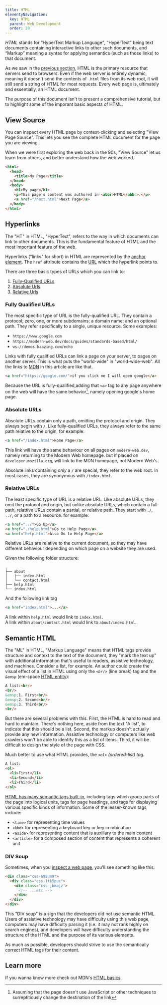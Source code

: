 ```yaml
---
title: HTML
eleventyNavigation:
  key: HTML
  parent: Web Development
  order: 20
---
```


<dfn>HTML</dfn> stands for <q>HyperText Markup Language</q>, <q>HyperText</q> being text documents containing interactive links to other such documents, and <q>Markup</q> meaning a syntax for applying semantics (such as those links) to that document.

As we saw in the [previous section](./servers-and-clients.md), HTML is the primary resource that servers send to browsers. Even if the web server is entirely dynamic, meaning it doesn't send the contents of `.html` files from its web root, it will still send a string of HTML for most requests. Every web page is, ultimately and essentially, an HTML document.

The purpose of this document isn't to present a comprehensive tutorial, but to highlight some of the imporant basic aspects of HTML.

## View Source

You can inspect every HTML page by context-clicking and selecting "View Page Source". This lets you see the complete HTML document for the page you are viewing.

When we were first exploring the web back in the 90s, "View Source" let us learn from others, and better understand how the web worked.

```html
<html>
  <head>
    <title>My Page</title>
  </head>
  <body>
    <h1>My page</h1>
    <p>This page's content was authored in <abbr>HTML</abbr>.</p>
    <a href="/next.html">Next Page</a>
  </body>
</html>
```

## Hyperlinks

The "HT" in <abbr>HTML</abbr>, "HyperText", refers to the way in which documents can link to other documents. This is the fundamental feature of <abbr>HTML</abbr> and the most important feature of the web.

Hyperlinks ("links" for short) in <abbr>HTML</abbr> are represented by the [anchor element](https://developer.mozilla.org/en-US/docs/Web/HTML/Element/a). The `href` attribute contains the [URL](./servers-and-clients.md) which the hyperlink points to.

There are three basic types of URLs which you can link to:

1. [Fully-Qualified URLs](#fully-qualified-urls)
2. [Absolute Urls](#absolute-urls)
3. [Relative Urls](#relative-urls)

### Fully Qualified URLs

The most specific type of URL is the fully-qualified URL. They contain a protocol; zero, one, or more subdomains; a domain name; and an optional path. They refer specifically to a single, unique resource. Some examples:

- `https://www.google.com`
- `https://modern-web.dev/docs/guides/standards-based/html/`
- `ws://demos.kaazing.com/echo`

Links with fully qualified URLs can link a page on your server, to pages on another server. This is what puts the "world-wide" in "world-wide-web". All the links to [MDN](https://developer.mozilla.org) in this article are like that.

```html
<a href="https://google.com/">if you click me I will open google</a>
```

Because the URL is fully-qualified,adding that `<a>` tag to any page anywhere on the web will have the same behavior[^1], namely opening google's home page.

[^1]: Assuming that the page doesn't use JavaScript or other techniques to surreptitiously change the destination of the link

### Absolute URLs

Absolute URLs contain only a path, omitting the protocol and origin. They always begin with `/`. Like fully-qualified URLs, they always refer to the same path relative to the origin, for example:

```html
<a href="/index.html">Home Page</a>
```

This link will have the same behaviour on all pages on `modern-web.dev`, namely returning to the Modern Web homepage. but if placed on `developer.mozilla.org`, will link to the MDN homepage, not Modern Web's.

Absolute links containing _only_ a `/` are special, they refer to the web root. In most cases, they are synonymous with `/index.html`.

### Relative URLs

The least specific type of URL is a relative URL. Like absolute URLs, they omit the protocol and origin, but unlike absolute URLs, which contain a full path, relattive URLs contain a partial, or relative path. They start with `./`, `../`, or a path to a resource. for example:

```html
<a href="../">Go Up</a>
<a href="./help.html">Go to Help Page</a>
<a href="help.html">Also Go to Help Page</a>
```

Relative URLs are relative to the current document, so they may have different behaviour depending on which page on a website they are used.

Given the following folder structure:

```
.
├── about
│   ├── index.html
│   └── contact.html
├── help.html
└── index.html
```

And the following link tag

```html
<a href="index.html">...</a>
```

A link within `help.html` would link to `index.html`. <br>
A link within `about/contact.html` would link to `about/index.html`.

## Semantic HTML

The "ML" in <abbr>HTML</abbr>, "Markup Language" means that HTML tags provide structure and context to the text of the document, they "mark the text up" with additional information that's useful to readers, assistive technology, and machines. Consider a list, for example. An author could create the visual effect of a list in HTML using only the <dfn>`<br/>`</dfn> (line break) tag and the <dfn>`&emsp`</dfn> (em-space [HTML entity](https://developer.mozilla.org/en-US/docs/Glossary/Entity)):

```HTML
A list:<br/>
<br/>
&emsp;1. First<br/>
&emsp;2. Second<br/>
&emsp;3. Third<br/>
<br/>
```

But there are several problems with this. First, the HTML is hard to read and hard to maintain. There's nothing here, aside from the text "A list", to indicate that this should be a list. Second, the markup doesn't actually provide any new information. Assistive technology or computers like web crawlers won't be able to identify this as a list of items. Third, it will be difficult to design the style of the page with CSS.

Much better to use what HTML provides, the <dfn>`<ol>`</ol> (ordered-list) tag.

```HTML
A list:
<ol>
  <li>First</li>
  <li>Second</li>
  <li>Third</li>
</ol>
```

[HTML has many semantic tags built-in](https://developer.mozilla.org/en-US/docs/Web/HTML/Element), including tags which group parts of the page into logical units, tags for page headings, and tags for displaying various specific kinds of information. Some of the lesser-known tags include:

- `<time>` for representing time values
- `<kbd>` for representing a keyboard key or key combination
- `<aside>` for representing content that is auxiliary to the main content
- `<article>` for a composed section of content that represents a coherent unit

### DIV Soup

Sometimes, when you [inspect a web page](https://developer.mozilla.org/en-US/docs/guides/Common_questions/What_are_browser_developer_tools), you'll see something like this:

```html
<div class="css-698um9">
  <div class="css-1tk5puc">
    <div class="css-jbmajz">
      <!-- ...etc -->
    </div>
  </div>
</div>
```

This "DIV soup" is a sign that the developers did not use semantic HTML. Users of assistive technology may have difficulty using this web page, computers may have difficulty parsing it (i.e. it may not rank highly on search engines), and developers will have difficulty understanding the structure of the HTML and the purpose of its various elements.

As much as possible, developers should strive to use the semantically correct HTML tags for their content.

## Learn more

If you wanna know more check out MDN's [HTML basics](https://developer.mozilla.org/en-US/docs/guides/Getting_started_with_the_web/HTML_basics).
